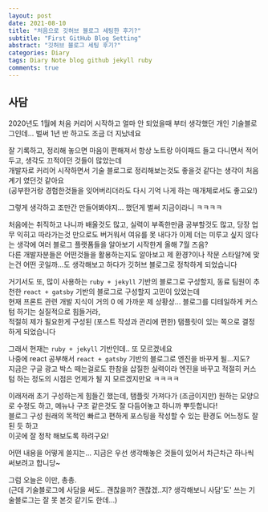```yaml
---
layout: post
date: 2021-08-10
title: "처음으로 깃허브 블로그 세팅한 후기?"
subtitle: "First GitHub Blog Setting"
abstract: "깃허브 블로그 세팅 후기?"
categories: Diary
tags: Diary Note blog github jekyll ruby
comments: true
---
```


## 사담

2020년도 1월에 처음 커리어 시작하고 얼마 안 되었을때 부터 생각했던 개인 기술블로그인데... 벌써 1년 반 하고도 조금 더 지났네요

잘 기록하고, 정리해 놓으면 마음이 편해져서 항상 노트랑 아이패드 들고 다니면서 적어두고, 생각도 끄적이던 것들이 많았는데 <br/>
개발자로 커리어 시작하면서 기술 블로그로 정리해보는것도 좋을것 같다는 생각이 처음 계기 였던것 같아요 <br/>
(공부한거랑 경험한것들을 잊어버리더라도 다시 기억 나게 하는 매개체로서도 좋고요!)

그렇게 생각하고 조만간 만들어봐야지... 했던게 벌써 지금이라니 ㅋㅋㅋㅋ

처음에는 취직하고 나니까 배울것도 많고, 실력이 부족한만큼 공부할것도 많고, 당장 업무 익히고 따라가는것 만으로도 버거워서 여유를 못 내다가 
이제 더는 미루고 싶지 않다는 생각에 여러 블로그 플랫폼들을 알아보기 시작한게 올해 7월 즈음? <br/>
다른 개발자분들은 어떤것들을 활용하는지도 알아보고 제 환경?이나 작문 스타일?에 맞는건 어떤 곳일까...도 생각해보고 하다가 깃허브 블로그로 정착하게 되었습니다

거기서도 또, 많이 사용하는 `ruby + jekyll` 기반의 블로그로 구성할지, 동료 팀원이 추천한 `react + gatsby` 기반의 블로그로 구성할지 고민이 있었는데 <br/>
현재 프론트 관련 개발 지식이 거의 0 에 가까운 제 상황상... 블로그를 디테일하게 커스텀 하기는 실질적으로 힘들거라, <br/>
적절히 제가 필요한게 구성된 (포스트 작성과 관리에 편한) 탬플릿이 있는 쪽으로 결정하게 되었습니다

그래서 현재는 `ruby + jekyll` 기반인데.. 또 모르겠네요 <br/>
나중에 react 공부해서 `react + gatsby` 기반의 블로그로 엔진을 바꾸게 될...지도? <br/>
지금은 구글 광고 박스 떼는걸로도 한참을 삽질한 실력이라 엔진을 바꾸고 적절히 커스텀 하는 정도의 시점은 언제가 될 지 모르겠지만요 ㅋㅋㅋㅋ

이래저래 초기 구성하는게 힘들긴 했는데, 탬플릿 가져다가 (조금이지만) 원하는 모양으로 수정도 하고, 메뉴나 구조 같은것도 잘 다듬어놓고 하니까 뿌듯합니다! <br/>
블로그 구성 원래의 목적인 빠르고 편하게 포스팅을 작성할 수 있는 환경도 어느정도 잘 된 듯 하고 <br/>
이곳에 잘 정착 해보도록 하려구요!

어떤 내용을 어떻게 쓸지는... 지금은 우선 생각해놓은 것들이 있어서 차근차근 하나씩 써보려고 합니당~

그럼 오늘은 이만, 총총. <br/>
(근데 기술블로그에 사담을 써도.. 괜찮을까? 괜찮겠..지? 생각해보니 사담'도' 쓰는 기술블로그는 잘 못 본것 같기도 한데...)
